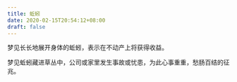 ```yaml
---
title: 蚯蚓
date: 2020-02-15T20:54:12+08:00
draft: false
---
```


梦见长长地展开身体的蚯蚓，表示在不动产上将获得收益。

 

梦见蚯蚓藏进草丛中，公司或家里发生事故或忧患，为此心事重重，愁肠百结的征兆。

